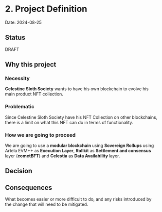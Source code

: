 # 2. Project Definition

Date: 2024-08-25

## Status

DRAFT

## Why this project

### Necessity

**Celestine Sloth Society** wants to have his own blockchain to evolve his main product NFT collection.

### Problematic

Since Celestine Sloth Society have his NFT Collection on other blockchains, there is a limit on what this NFT can do in terms of functionality.

### How we are going to proceed

We are going to use a **modular blockchain** using **Sovereign Rollups** using Artela EVM++ as **Execution Layer**, **Rollkit** as **Settlement and consensus** layer (**cometBFT**) and **Celestia** as **Data Availability** layer.

## Decision

## Consequences

What becomes easier or more difficult to do, and any risks introduced by the change that will need to be mitigated.

